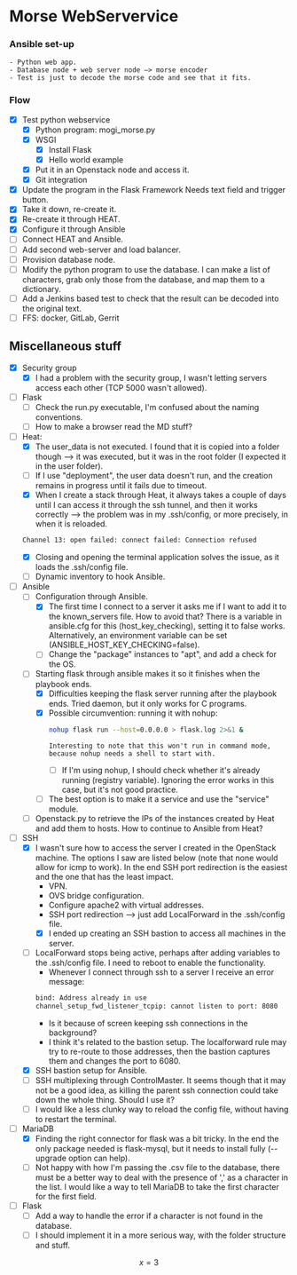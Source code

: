 # Morse WebServervice


### Ansible set-up
    - Python web app.
    - Database node + web server node —> morse encoder
    - Test is just to decode the morse code and see that it fits.

### Flow

- [x] Test python webservice
    - [x] Python program: mogi_morse.py
    - [x] WSGI
        - [x] Install Flask
        - [x] Hello world example
    - [x] Put it in an Openstack node and access it.
    - [x] Git integration
- [x] Update the program in the Flask Framework
      Needs text field and trigger button.
- [x] Take it down, re-create it.
- [x] Re-create it through HEAT.
- [x] Configure it through Ansible
- [ ] Connect HEAT and Ansible.
- [ ] Add second web-server and load balancer.
- [ ] Provision database node.
- [ ] Modify the python program to use the database.
      I can make a list of characters, grab only those from the database, and map them to a dictionary.
- [ ] Add a Jenkins based test to check that the result can be decoded into the original text.
- [ ] FFS: docker, GitLab, Gerrit

## Miscellaneous stuff

- [x] Security group
  - [x] I had a problem with the security group, I wasn't letting servers access each other (TCP 5000 wasn't allowed).

- [ ] Flask
  - [ ] Check the run.py executable, I'm confused about the naming conventions.
  - [ ] How to make a browser read the MD stuff?

- [ ] Heat:
  - [x] The user_data is not executed. I found that it is copied into a folder though --> it was executed, but it was in the root folder (I expected it in the user folder).
  - [ ] If I use "deployment", the user data doesn't run, and the creation remains in progress until it fails due to timeout.
  - [x] When I create a stack through Heat, it always takes a couple of days until I can access it through the ssh tunnel, and then it works correctly --> the problem was in my .ssh/config, or more precisely, in when it is reloaded.
  ```bash
  Channel 13: open failed: connect failed: Connection refused
  ```
    - [x] Closing and opening the terminal application solves the issue, as it loads the .ssh/config file.
  - [ ] Dynamic inventory to hook Ansible.

- [ ] Ansible
  - [ ] Configuration through Ansible.
    - [x] The first time I connect to a server it asks me if I want to add it to the known_servers file. How to avoid that?
          There is a variable in ansible.cfg for this (host_key_checking), setting it to false works. Alternatively, an environment variable can be set (ANSIBLE_HOST_KEY_CHECKING=false).
    - [ ] Change the "package" instances to "apt", and add a check for the OS.
  - [ ] Starting flask through ansible makes it so it finishes when the playbook ends.
    - [x] Difficulties keeping the flask server running after the playbook ends. Tried daemon, but it only works for C programs.
    - [x] Possible circumvention: running it with nohup:
      ```bash
      nohup flask run --host=0.0.0.0 > flask.log 2>&1 &
      ```
          Interesting to note that this won't run in command mode, because nohup needs a shell to start with.
      - [ ] If I'm using nohup, I should check whether it's already running (registry variable). Ignoring the error works in this case, but it's not good practice.
    - [ ] The best option is to make it a service and use the "service" module.
  - [ ] Openstack.py to retrieve the IPs of the instances created by Heat and add them to hosts. How to continue to Ansible from Heat?

- [ ] SSH
  - [x] I wasn't sure how to access the server I created in the OpenStack machine. The options I saw are listed below (note that none would allow for icmp to work). In the end SSH port redirection is the easiest and the one that has the least impact.
    - VPN.
    - OVS bridge configuration.
    - Configure apache2 with virtual addresses.
    - SSH port redirection --> just add LocalForward in the .ssh/config file.
    - [x] I ended up creating an SSH bastion to access all machines in the server.
  - [ ] LocalForward stops being active, perhaps after adding variables to the .ssh/config file. I need to reboot to enable the functionality.
    - Whenever I connect through ssh to a server I receive an error message:
    ```bash
    bind: Address already in use
    channel_setup_fwd_listener_tcpip: cannot listen to port: 8080
    ```
    - Is it because of screen keeping ssh connections in the background?
    - I think it's related to the bastion setup. The localforward rule may try to re-route to those addresses, then the bastion captures them and changes the port to 6080.
  - [x] SSH bastion setup for Ansible.
  - [ ] SSH multiplexing through ControlMaster. It seems though that it may not be a good idea, as killing the parent ssh connection could take down the whole thing. Should I use it?
  - [ ] I would like a less clunky way to reload the config file, without having to restart the terminal.

- [ ] MariaDB
  - [x] Finding the right connector for flask was a bit tricky. In the end the only package needed is flask-mysql, but it needs to install fully (--upgrade option can help).
  - [ ] Not happy with how I'm passing the .csv file to the database, there must be a better way to deal with the presence of ',' as a character in the list. I would like a way to tell MariaDB to take the first character for the first field.

- [ ] Flask
  - [ ] Add a way to handle the error if a character is not found in the database.
  - [ ] I should implement it in a more serious way, with the folder structure and stuff.

$$
x = 3
$$
